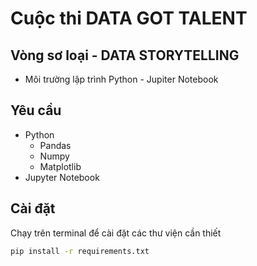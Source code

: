 # Cuộc thi DATA GOT TALENT

## Vòng sơ loại - DATA STORYTELLING
- Môi trường lập trình Python - Jupiter Notebook

## Yêu cầu
- Python
    - Pandas
    - Numpy
    - Matplotlib
- Jupyter Notebook

## Cài đặt
Chạy trên terminal để cài đặt các thư viện cần thiết
```bash
pip install -r requirements.txt
```
